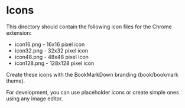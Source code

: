 # Icons

This directory should contain the following icon files for the Chrome extension:

- icon16.png - 16x16 pixel icon
- icon32.png - 32x32 pixel icon  
- icon48.png - 48x48 pixel icon
- icon128.png - 128x128 pixel icon

Create these icons with the BookMarkDown branding (book/bookmark theme).

For development, you can use placeholder icons or create simple ones using any image editor.